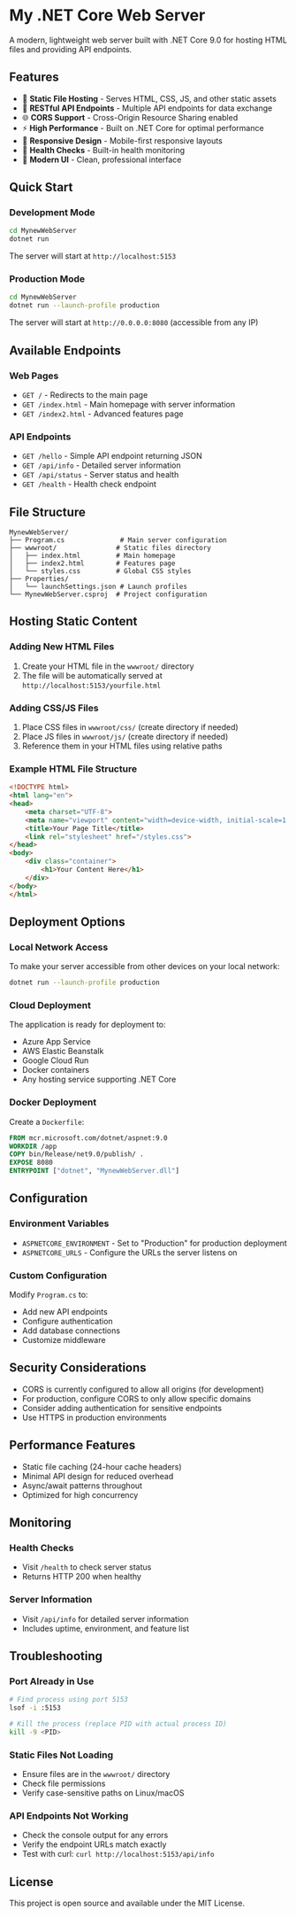 # My .NET Core Web Server

A modern, lightweight web server built with .NET Core 9.0 for hosting HTML files and providing API endpoints.

## Features

- 📁 **Static File Hosting** - Serves HTML, CSS, JS, and other static assets
- 🔗 **RESTful API Endpoints** - Multiple API endpoints for data exchange
- 🌐 **CORS Support** - Cross-Origin Resource Sharing enabled
- ⚡ **High Performance** - Built on .NET Core for optimal performance
- 📱 **Responsive Design** - Mobile-first responsive layouts
- 🔧 **Health Checks** - Built-in health monitoring
- 🎨 **Modern UI** - Clean, professional interface

## Quick Start

### Development Mode
```bash
cd MynewWebServer
dotnet run
```
The server will start at `http://localhost:5153`

### Production Mode
```bash
cd MynewWebServer
dotnet run --launch-profile production
```
The server will start at `http://0.0.0.0:8080` (accessible from any IP)

## Available Endpoints

### Web Pages
- `GET /` - Redirects to the main page
- `GET /index.html` - Main homepage with server information
- `GET /index2.html` - Advanced features page

### API Endpoints
- `GET /hello` - Simple API endpoint returning JSON
- `GET /api/info` - Detailed server information
- `GET /api/status` - Server status and health
- `GET /health` - Health check endpoint

## File Structure

```
MynewWebServer/
├── Program.cs              # Main server configuration
├── wwwroot/               # Static files directory
│   ├── index.html         # Main homepage
│   ├── index2.html        # Features page
│   └── styles.css         # Global CSS styles
├── Properties/
│   └── launchSettings.json # Launch profiles
└── MynewWebServer.csproj  # Project configuration
```

## Hosting Static Content

### Adding New HTML Files
1. Create your HTML file in the `wwwroot/` directory
2. The file will be automatically served at `http://localhost:5153/yourfile.html`

### Adding CSS/JS Files
1. Place CSS files in `wwwroot/css/` (create directory if needed)
2. Place JS files in `wwwroot/js/` (create directory if needed)
3. Reference them in your HTML files using relative paths

### Example HTML File Structure
```html
<!DOCTYPE html>
<html lang="en">
<head>
    <meta charset="UTF-8">
    <meta name="viewport" content="width=device-width, initial-scale=1.0">
    <title>Your Page Title</title>
    <link rel="stylesheet" href="/styles.css">
</head>
<body>
    <div class="container">
        <h1>Your Content Here</h1>
    </div>
</body>
</html>
```

## Deployment Options

### Local Network Access
To make your server accessible from other devices on your local network:
```bash
dotnet run --launch-profile production
```

### Cloud Deployment
The application is ready for deployment to:
- Azure App Service
- AWS Elastic Beanstalk
- Google Cloud Run
- Docker containers
- Any hosting service supporting .NET Core

### Docker Deployment
Create a `Dockerfile`:
```dockerfile
FROM mcr.microsoft.com/dotnet/aspnet:9.0
WORKDIR /app
COPY bin/Release/net9.0/publish/ .
EXPOSE 8080
ENTRYPOINT ["dotnet", "MynewWebServer.dll"]
```

## Configuration

### Environment Variables
- `ASPNETCORE_ENVIRONMENT` - Set to "Production" for production deployment
- `ASPNETCORE_URLS` - Configure the URLs the server listens on

### Custom Configuration
Modify `Program.cs` to:
- Add new API endpoints
- Configure authentication
- Add database connections
- Customize middleware

## Security Considerations

- CORS is currently configured to allow all origins (for development)
- For production, configure CORS to only allow specific domains
- Consider adding authentication for sensitive endpoints
- Use HTTPS in production environments

## Performance Features

- Static file caching (24-hour cache headers)
- Minimal API design for reduced overhead
- Async/await patterns throughout
- Optimized for high concurrency

## Monitoring

### Health Checks
- Visit `/health` to check server status
- Returns HTTP 200 when healthy

### Server Information
- Visit `/api/info` for detailed server information
- Includes uptime, environment, and feature list

## Troubleshooting

### Port Already in Use
```bash
# Find process using port 5153
lsof -i :5153

# Kill the process (replace PID with actual process ID)
kill -9 <PID>
```

### Static Files Not Loading
- Ensure files are in the `wwwroot/` directory
- Check file permissions
- Verify case-sensitive paths on Linux/macOS

### API Endpoints Not Working
- Check the console output for any errors
- Verify the endpoint URLs match exactly
- Test with curl: `curl http://localhost:5153/api/info`

## License

This project is open source and available under the MIT License.